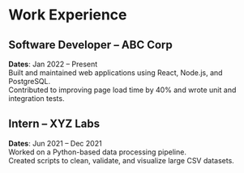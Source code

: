 # Work Experience

## Software Developer – ABC Corp
**Dates**: Jan 2022 – Present  
Built and maintained web applications using React, Node.js, and PostgreSQL.  
Contributed to improving page load time by 40% and wrote unit and integration tests.

## Intern – XYZ Labs
**Dates**: Jun 2021 – Dec 2021  
Worked on a Python-based data processing pipeline.  
Created scripts to clean, validate, and visualize large CSV datasets.
